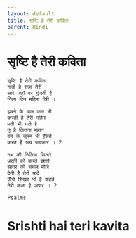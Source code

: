 ```yaml
---
layout: default
title: सृष्टि है तेरी कविता
parent: Hindi
---
```

# सृष्टि है तेरी कविता
```
सृष्टि है तेरी कविता
गाती है सन्ना तेरी
सारे जहाँ पर गुंजती है
नित्य दिन महिमा तेरी ।

झरने के कल कल भी
करती है तेरी महिमा
पक्षी भी गाते है
तू है कितना महान
वन के सुमन भी हँसते
करते हैं जय जयकार । 2

नभ की निलिमा सितारे
धरती को करते इशारे
सागर की चंचल मौजे
देती है तेरी यादें
ऊँचे शिखर भी है कहते
तेरी कला है अपार । 2
```
`Psalms`

# Srishti hai teri kavita